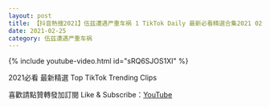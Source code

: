 ```yaml
---
layout: post
title: 【抖音熱搜2021】伍兹遭遇严重车祸 1 TikTok Daily 最新必看精選合集2021 02 25
date: 2021-02-25
category: 伍兹遭遇严重车祸
---
```


{% include youtube-video.html id="sRQ6SJOS1XI" %}

2021必看 最新精選 Top TikTok Trending Clips

喜歡請點贊轉發加訂閱 Like & Subscribe：[YouTube](https://www.youtube.com/channel/UCAoR7VcanIPd04uEq_GIylA/videos)

